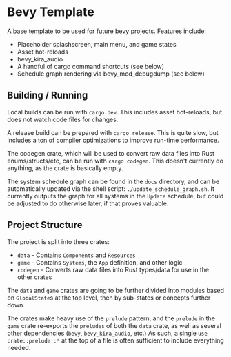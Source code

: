 # Bevy Template

A base template to be used for future bevy projects. Features include:

* Placeholder splashscreen, main menu, and game states
* Asset hot-reloads
* bevy_kira_audio
* A handful of cargo command shortcuts (see below)
* Schedule graph rendering via bevy_mod_debugdump (see below)


## Building / Running

Local builds can be run with `cargo dev`. This includes asset hot-reloads, but does not watch code files for changes.

A release build can be prepared with `cargo release`. This is quite slow, but includes a ton of compiler optimizations
to improve run-time performance.

The codegen crate, which will be used to convert raw data files into Rust enums/structs/etc, can be run with
`cargo codegen`. This doesn't currently do anything, as the crate is basically empty.

The system schedule graph can be found in the `docs` directory, and can be automatically updated via the shell script:
`./update_schedule_graph.sh`. It currently outputs the graph for all systems in the `Update` schedule, but could be
adjusted to do otherwise later, if that proves valuable.


## Project Structure

The project is split into three crates:

 * `data` - Contains `Components` and `Resources`
 * `game` - Contains `Systems`, the `App` definition, and other logic
 * `codegen` - Converts raw data files into Rust types/data for use in the other crates

The `data` and `game` crates are going to be further divided into modules based on `GlobalState`s at the top level,
then by sub-states or concepts further down.

The crates make heavy use of the `prelude` pattern, and the `prelude` in the `game` crate re-exports the `preludes` of
both the `data` crate, as well as several other dependencies (`bevy`, `bevy_kira_audio`, etc.) As such, a single
`use crate::prelude::*` at the top of a file is often sufficient to include everything needed.
